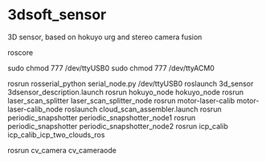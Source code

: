 # 3dsoft_sensor
3D sensor, based on hokuyo urg and stereo camera fusion

roscore

sudo chmod 777 /dev/ttyUSB0
sudo chmod 777 /dev/ttyACM0

rosrun rosserial_python serial_node.py /dev/ttyUSB0
roslaunch 3d_sensor 3dsensor_description.launch
rosrun hokuyo_node hokuyo_node
rosrun laser_scan_splitter laser_scan_splitter_node
rosrun motor-laser-calib motor-laser-calib_node
roslaunch cloud_scan_assembler.launch
rosrun periodic_snapshotter periodic_snapshotter_node1
rosrun periodic_snapshotter periodic_snapshotter_node2
rosrun icp_calib icp_calib_icp_two_clouds_ros

rosrun cv_camera cv_cameraode
